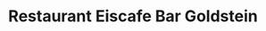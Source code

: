 ---
title: "Restaurant Eiscafe Bar Goldstein"
url: /bitterfeld-wolfen/restaurant-eiscafe-bar-goldstein/
shop: Bäckerei
---